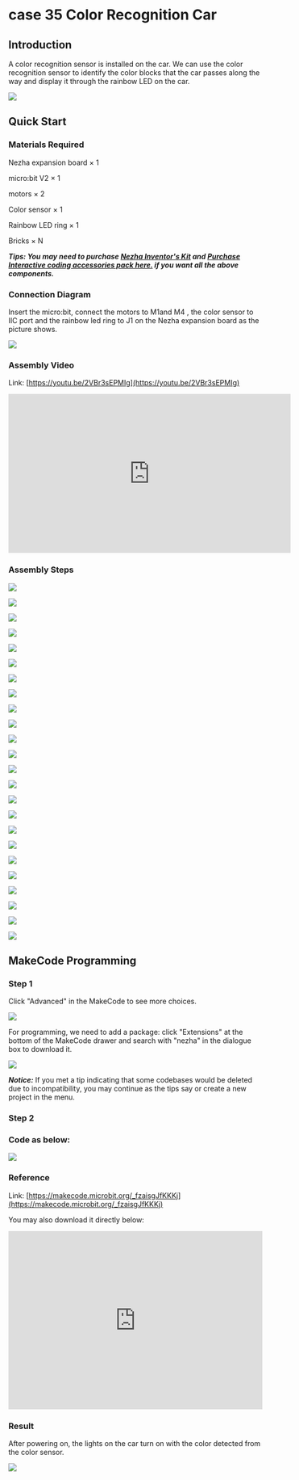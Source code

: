 # case 35 Color Recognition Car

## Introduction

A color recognition sensor is installed on the car. We can use the color recognition sensor to identify the color blocks that the car passes along the way and display it through the rainbow LED on the car.

![](./images/case_35_01.png)

## Quick Start



### Materials Required 


Nezha expansion board × 1

micro:bit V2 × 1

motors × 2

Color sensor  × 1

Rainbow LED ring  × 1

Bricks × N

***Tips: You may need to purchase [Nezha Inventor's Kit](https://www.elecfreaks.com/nezha-inventor-s-kit-for-micro-bit-without-micro-bit-board.html) and [Purchase Interactive coding accessories pack here.](https://www.elecfreaks.com/interactive-coding-accessories-pack.html) if you want all the above components.***

### Connection Diagram

Insert the micro:bit, connect the motors to M1and M4 , the color sensor to IIC port and the rainbow led ring to J1 on the Nezha expansion board as the picture shows.


![](./images/case_35_03.png)



### Assembly Video




Link: [https://youtu.be/2VBr3sEPMIg](https://youtu.be/2VBr3sEPMIg)

<iframe width="560" height="315" src="https://www.youtube.com/embed/2VBr3sEPMIg" title="YouTube video player" frameborder="0" allow="accelerometer; autoplay; clipboard-write; encrypted-media; gyroscope; picture-in-picture" allowfullscreen></iframe>

### Assembly Steps


![](./images/case_step_35_01.png)

![](./images/case_step_35_02.png)

![](./images/case_step_35_03.png)

![](./images/case_step_35_04.png)

![](./images/case_step_35_05.png)

![](./images/case_step_35_06.png)

![](./images/case_step_35_07.png)

![](./images/case_step_35_08.png)

![](./images/case_step_35_09.png)

![](./images/case_step_35_10.png)

![](./images/case_step_35_11.png)

![](./images/case_step_35_12.png)

![](./images/case_step_35_13.png)

![](./images/case_step_35_14.png)

![](./images/case_step_35_15.png)

![](./images/case_step_35_16.png)

![](./images/case_step_35_17.png)

![](./images/case_step_35_18.png)

![](./images/case_step_35_19.png)

![](./images/case_step_35_20.png)

![](./images/case_step_35_21.png)

![](./images/case_step_35_22.png)

![](./images/case_step_35_23.png)

![](./images/case_step_35_24.png)




## MakeCode Programming



### Step 1

Click "Advanced" in the MakeCode to see more choices.

![](./images/case_01_10.png)




For programming, we need to add a package: click "Extensions" at the bottom of the MakeCode drawer and search with "nezha" in the dialogue box to download it. 

![](./images/case_03_09.png)


***Notice:*** If you met a tip indicating that some codebases would be deleted due to incompatibility, you may continue as the tips say or create a new project in the menu. 

### Step 2

### Code as below:


![](./images/case_35_10.png)



### Reference
Link: [https://makecode.microbit.org/_fzaisgJfKKKj](https://makecode.microbit.org/_fzaisgJfKKKj)

You may also download it directly below:

<div style="position:relative;height:0;padding-bottom:70%;overflow:hidden;"><iframe style="position:absolute;top:0;left:0;width:100%;height:100%;" src="https://makecode.microbit.org/#pub:_fzaisgJfKKKj" frameborder="0" sandbox="allow-popups allow-forms allow-scripts allow-same-origin"></iframe></div>  


### Result
After powering on, the lights on the car turn on with the color detected from the color sensor. 

![](./images/case-gif-35.gif)
